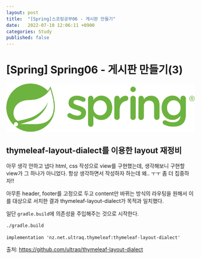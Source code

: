 ```yaml
---
layout: post
title:  "[Spring]스프링공부06 - 게시판 만들기"
date:   2022-07-10 12:06:11 +0900
categories: Study
published: false
---
```


# [Spring] Spring06 - 게시판 만들기(3)

<img src='/assets/img/docs/springlogo.svg' />  

## thymeleaf-layout-dialect를 이용한 layout 재정비

아무 생각 안하고 냅다 html, css 작성으로 view를 구현했는데, 생각해보니 구현할 view가 그 하나가 아니었다. 항상 생각하면서 작성하자 하는데 왜.. ㅜㅜ 좀 더 집중하자!!  

아무튼 header, footer를 고정으로 두고 content만 바뀌는 방식의 라우팅을 원해서 이를 대상으로 서치한 결과 thymeleaf-layout-dialect가 목적과 일치했다.  

일단 `gradle.build`에 의존성을 주입해주는 것으로 시작한다.

```
./gradle.build

implementation 'nz.net.ultraq.thymeleaf:thymeleaf-layout-dialect'
```

출처: https://github.com/ultraq/thymeleaf-layout-dialect

